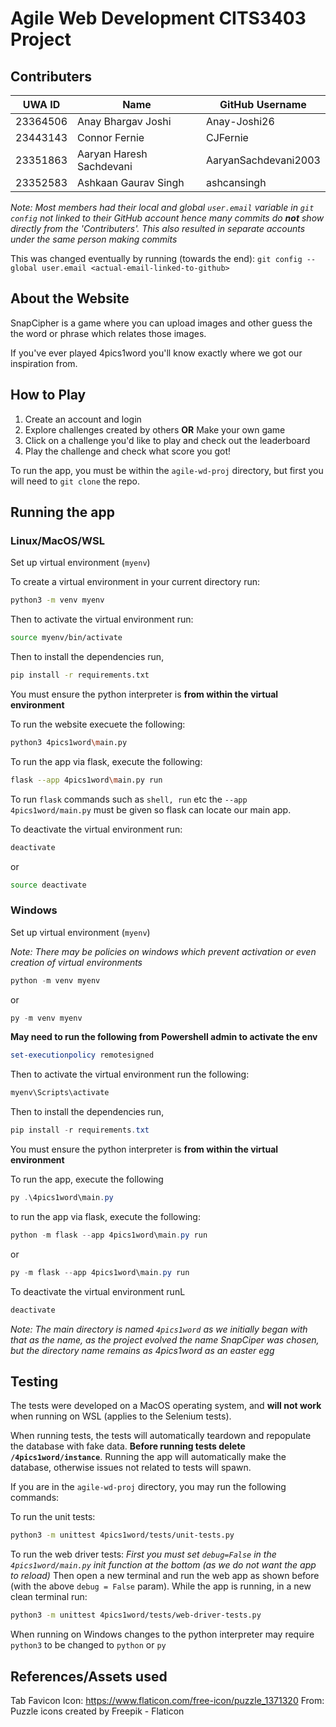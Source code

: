 # Agile Web Development CITS3403 Project

## Contributers

| UWA ID      | Name          | GitHub Username |
|-------------|---------------|-----------------|
| 23364506    | Anay Bhargav Joshi      | Anay-Joshi26         |
| 23443143    | Connor Fernie    | CJFernie       |
| 23351863    | Aaryan Haresh Sachdevani   | AaryanSachdevani2003      |
| 23352583    | Ashkaan Gaurav Singh   | ashcansingh      |

*Note: Most members had their local and global `user.email` variable in `git config` not linked to their GitHub account hence many commits do **not** show directly from the 'Contributers'. This also resulted in separate accounts under the same person making commits*

This was changed eventually by running (towards the end):
`git config --global user.email <actual-email-linked-to-github>`

## About the Website

SnapCipher is a game where you can upload images and other guess the the word or phrase which relates those images. 

If you've ever played 4pics1word you'll know exactly where we got our inspiration from.

## How to Play

1. Create an account and login
2. Explore challenges created by others **OR** Make your own game
3. Click on a challenge you'd like to play and check out the leaderboard
4. Play the challenge and check what score you got!


To run the app, you must be within the `agile-wd-proj` directory, but first you will need to `git clone` the repo.

## Running the app

### Linux/MacOS/WSL

Set up virtual environment (`myenv`)

To create a virtual environment in your current directory run:

```bash
python3 -m venv myenv
```

Then to activate the virtual environment run:

```bash
source myenv/bin/activate
```

Then to install the dependencies run,

```bash
pip install -r requirements.txt
```

You must ensure the python interpreter is **from within the virtual environment**

To run the website execuete the following:

```bash
python3 4pics1word\main.py
```

To run the app via flask, execute the following:

```bash
flask --app 4pics1word\main.py run
```

To run `flask` commands such as `shell, run` etc the `--app 4pics1word/main.py` must be given so flask can locate our main app.

To deactivate the virtual environment run:

```bash
deactivate
```

or 

```bash
source deactivate
```


### Windows

Set up virtual environment (`myenv`)

*Note: There may be policies on windows which prevent activation or even creation of virtual environments*

```powershell
python -m venv myenv
```

or

```powershell
py -m venv myenv
```

**May need to run the following from Powershell admin to activate the env**
```powershell
set-executionpolicy remotesigned
```

Then to activate the virtual environment run the following:
```powershell
myenv\Scripts\activate
```

Then to install the dependencies run,

```powershell
pip install -r requirements.txt
```

You must ensure the python interpreter is **from within the virtual environment**

To run the app, execute the following
```powershell
py .\4pics1word\main.py
```

to run the app via flask, execute the following:

```powershell
python -m flask --app 4pics1word\main.py run
```

or 

```powershell
py -m flask --app 4pics1word\main.py run
```

To deactivate the virtual environment runL

```powershell
deactivate
```

*Note: The main directory is named `4pics1word` as we initially began with that as the name, as the project evolved the name SnapCiper was chosen, but the directory name remains as 4pics1word as an easter egg*

## Testing

The tests were developed on a MacOS operating system, and **will not work** when running on WSL (applies to the Selenium tests).

When running tests, the tests will automatically teardown and repopulate the database with fake data. **Before running tests delete `/4pics1word/instance`**. Running the app will automatically make the database, otherwise issues not related to tests will spawn.

If you are in the `agile-wd-proj` directory, you may run the following commands:

To run the unit tests:
```bash
python3 -m unittest 4pics1word/tests/unit-tests.py
```

To run the web driver tests:
*First you must set `debug=False` in the `4pics1word/main.py` init function at the bottom (as we do not want the app to reload)*
Then open a new terminal and run the web app as shown before (with the above `debug = False` param). While the app is running, in a new clean terminal run:
```bash
python3 -m unittest 4pics1word/tests/web-driver-tests.py
```

When running on Windows changes to the python interpreter may require `python3` to be changed to `python` or `py`

## References/Assets used

Tab Favicon Icon:
https://www.flaticon.com/free-icon/puzzle_1371320
From: Puzzle icons created by Freepik - Flaticon


